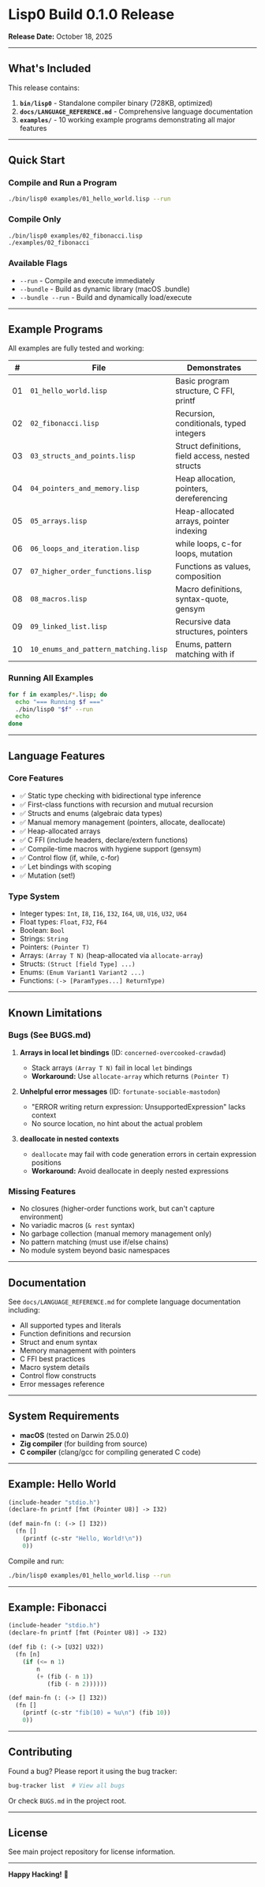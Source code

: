 # Lisp0 Build 0.1.0 Release

**Release Date:** October 18, 2025

---

## What's Included

This release contains:

1. **`bin/lisp0`** - Standalone compiler binary (728KB, optimized)
2. **`docs/LANGUAGE_REFERENCE.md`** - Comprehensive language documentation
3. **`examples/`** - 10 working example programs demonstrating all major features

---

## Quick Start

### Compile and Run a Program

```bash
./bin/lisp0 examples/01_hello_world.lisp --run
```

### Compile Only

```bash
./bin/lisp0 examples/02_fibonacci.lisp
./examples/02_fibonacci
```

### Available Flags

- `--run` - Compile and execute immediately
- `--bundle` - Build as dynamic library (macOS .bundle)
- `--bundle --run` - Build and dynamically load/execute

---

## Example Programs

All examples are fully tested and working:

| # | File | Demonstrates |
|---|------|--------------|
| 01 | `01_hello_world.lisp` | Basic program structure, C FFI, printf |
| 02 | `02_fibonacci.lisp` | Recursion, conditionals, typed integers |
| 03 | `03_structs_and_points.lisp` | Struct definitions, field access, nested structs |
| 04 | `04_pointers_and_memory.lisp` | Heap allocation, pointers, dereferencing |
| 05 | `05_arrays.lisp` | Heap-allocated arrays, pointer indexing |
| 06 | `06_loops_and_iteration.lisp` | while loops, c-for loops, mutation |
| 07 | `07_higher_order_functions.lisp` | Functions as values, composition |
| 08 | `08_macros.lisp` | Macro definitions, syntax-quote, gensym |
| 09 | `09_linked_list.lisp` | Recursive data structures, pointers |
| 10 | `10_enums_and_pattern_matching.lisp` | Enums, pattern matching with if |

### Running All Examples

```bash
for f in examples/*.lisp; do
  echo "=== Running $f ==="
  ./bin/lisp0 "$f" --run
  echo
done
```

---

## Language Features

### Core Features
- ✅ Static type checking with bidirectional type inference
- ✅ First-class functions with recursion and mutual recursion
- ✅ Structs and enums (algebraic data types)
- ✅ Manual memory management (pointers, allocate, deallocate)
- ✅ Heap-allocated arrays
- ✅ C FFI (include headers, declare/extern functions)
- ✅ Compile-time macros with hygiene support (gensym)
- ✅ Control flow (if, while, c-for)
- ✅ Let bindings with scoping
- ✅ Mutation (set!)

### Type System
- Integer types: `Int`, `I8`, `I16`, `I32`, `I64`, `U8`, `U16`, `U32`, `U64`
- Float types: `Float`, `F32`, `F64`
- Boolean: `Bool`
- Strings: `String`
- Pointers: `(Pointer T)`
- Arrays: `(Array T N)` (heap-allocated via `allocate-array`)
- Structs: `(Struct [field Type] ...)`
- Enums: `(Enum Variant1 Variant2 ...)`
- Functions: `(-> [ParamTypes...] ReturnType)`

---

## Known Limitations

### Bugs (See BUGS.md)

1. **Arrays in local let bindings** (ID: `concerned-overcooked-crawdad`)
   - Stack arrays `(Array T N)` fail in local `let` bindings
   - **Workaround:** Use `allocate-array` which returns `(Pointer T)`

2. **Unhelpful error messages** (ID: `fortunate-sociable-mastodon`)
   - "ERROR writing return expression: UnsupportedExpression" lacks context
   - No source location, no hint about the actual problem

3. **deallocate in nested contexts**
   - `deallocate` may fail with code generation errors in certain expression positions
   - **Workaround:** Avoid deallocate in deeply nested expressions

### Missing Features
- No closures (higher-order functions work, but can't capture environment)
- No variadic macros (`& rest` syntax)
- No garbage collection (manual memory management only)
- No pattern matching (must use if/else chains)
- No module system beyond basic namespaces

---

## Documentation

See `docs/LANGUAGE_REFERENCE.md` for complete language documentation including:

- All supported types and literals
- Function definitions and recursion
- Struct and enum syntax
- Memory management with pointers
- C FFI best practices
- Macro system details
- Control flow constructs
- Error messages reference

---

## System Requirements

- **macOS** (tested on Darwin 25.0.0)
- **Zig compiler** (for building from source)
- **C compiler** (clang/gcc for compiling generated C code)

---

## Example: Hello World

```lisp
(include-header "stdio.h")
(declare-fn printf [fmt (Pointer U8)] -> I32)

(def main-fn (: (-> [] I32))
  (fn []
    (printf (c-str "Hello, World!\n"))
    0))
```

Compile and run:
```bash
./bin/lisp0 examples/01_hello_world.lisp --run
```

---

## Example: Fibonacci

```lisp
(include-header "stdio.h")
(declare-fn printf [fmt (Pointer U8)] -> I32)

(def fib (: (-> [U32] U32))
  (fn [n]
    (if (<= n 1)
        n
        (+ (fib (- n 1))
           (fib (- n 2))))))

(def main-fn (: (-> [] I32))
  (fn []
    (printf (c-str "fib(10) = %u\n") (fib 10))
    0))
```

---

## Contributing

Found a bug? Please report it using the bug tracker:

```bash
bug-tracker list  # View all bugs
```

Or check `BUGS.md` in the project root.

---

## License

See main project repository for license information.

---

**Happy Hacking!** 🚀
